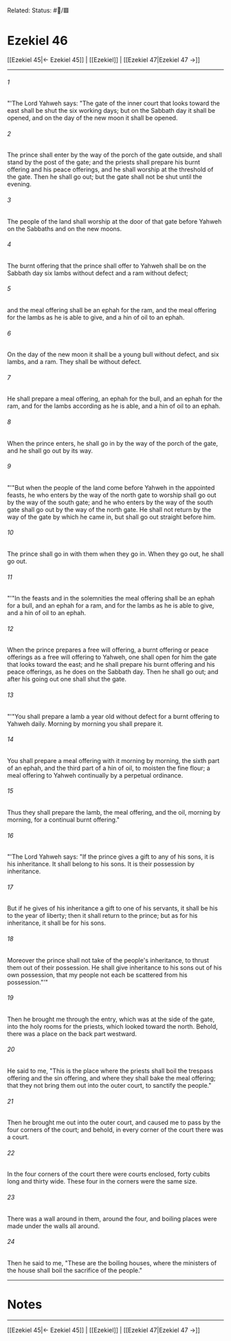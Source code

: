 Related:
Status: #📖/🟥
# Ezekiel 46

[[Ezekiel 45|← Ezekiel 45]] | [[Ezekiel]] | [[Ezekiel 47|Ezekiel 47 →]]
***



###### 1 
"'The Lord Yahweh says: "The gate of the inner court that looks toward the east shall be shut the six working days; but on the Sabbath day it shall be opened, and on the day of the new moon it shall be opened. 

###### 2 
The prince shall enter by the way of the porch of the gate outside, and shall stand by the post of the gate; and the priests shall prepare his burnt offering and his peace offerings, and he shall worship at the threshold of the gate. Then he shall go out; but the gate shall not be shut until the evening. 

###### 3 
The people of the land shall worship at the door of that gate before Yahweh on the Sabbaths and on the new moons. 

###### 4 
The burnt offering that the prince shall offer to Yahweh shall be on the Sabbath day six lambs without defect and a ram without defect; 

###### 5 
and the meal offering shall be an ephah for the ram, and the meal offering for the lambs as he is able to give, and a hin of oil to an ephah. 

###### 6 
On the day of the new moon it shall be a young bull without defect, and six lambs, and a ram. They shall be without defect. 

###### 7 
He shall prepare a meal offering, an ephah for the bull, and an ephah for the ram, and for the lambs according as he is able, and a hin of oil to an ephah. 

###### 8 
When the prince enters, he shall go in by the way of the porch of the gate, and he shall go out by its way. 

###### 9 
"'"But when the people of the land come before Yahweh in the appointed feasts, he who enters by the way of the north gate to worship shall go out by the way of the south gate; and he who enters by the way of the south gate shall go out by the way of the north gate. He shall not return by the way of the gate by which he came in, but shall go out straight before him. 

###### 10 
The prince shall go in with them when they go in. When they go out, he shall go out. 

###### 11 
"'"In the feasts and in the solemnities the meal offering shall be an ephah for a bull, and an ephah for a ram, and for the lambs as he is able to give, and a hin of oil to an ephah. 

###### 12 
When the prince prepares a free will offering, a burnt offering or peace offerings as a free will offering to Yahweh, one shall open for him the gate that looks toward the east; and he shall prepare his burnt offering and his peace offerings, as he does on the Sabbath day. Then he shall go out; and after his going out one shall shut the gate. 

###### 13 
"'"You shall prepare a lamb a year old without defect for a burnt offering to Yahweh daily. Morning by morning you shall prepare it. 

###### 14 
You shall prepare a meal offering with it morning by morning, the sixth part of an ephah, and the third part of a hin of oil, to moisten the fine flour; a meal offering to Yahweh continually by a perpetual ordinance. 

###### 15 
Thus they shall prepare the lamb, the meal offering, and the oil, morning by morning, for a continual burnt offering." 

###### 16 
"'The Lord Yahweh says: "If the prince gives a gift to any of his sons, it is his inheritance. It shall belong to his sons. It is their possession by inheritance. 

###### 17 
But if he gives of his inheritance a gift to one of his servants, it shall be his to the year of liberty; then it shall return to the prince; but as for his inheritance, it shall be for his sons. 

###### 18 
Moreover the prince shall not take of the people's inheritance, to thrust them out of their possession. He shall give inheritance to his sons out of his own possession, that my people not each be scattered from his possession."'" 

###### 19 
Then he brought me through the entry, which was at the side of the gate, into the holy rooms for the priests, which looked toward the north. Behold, there was a place on the back part westward. 

###### 20 
He said to me, "This is the place where the priests shall boil the trespass offering and the sin offering, and where they shall bake the meal offering; that they not bring them out into the outer court, to sanctify the people." 

###### 21 
Then he brought me out into the outer court, and caused me to pass by the four corners of the court; and behold, in every corner of the court there was a court. 

###### 22 
In the four corners of the court there were courts enclosed, forty cubits long and thirty wide. These four in the corners were the same size. 

###### 23 
There was a wall around in them, around the four, and boiling places were made under the walls all around. 

###### 24 
Then he said to me, "These are the boiling houses, where the ministers of the house shall boil the sacrifice of the people."

---
# Notes


***
[[Ezekiel 45|← Ezekiel 45]] | [[Ezekiel]] | [[Ezekiel 47|Ezekiel 47 →]]
